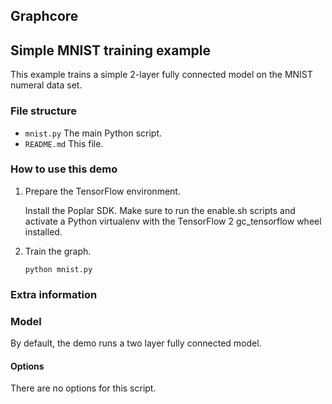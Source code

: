 Graphcore
---
## Simple MNIST training example

This example trains a simple 2-layer fully connected model on the MNIST numeral data set.

### File structure

* `mnist.py` The main Python script.
* `README.md` This file.

### How to use this demo

1) Prepare the TensorFlow environment.

   Install the Poplar SDK. Make sure to run the enable.sh scripts and activate a Python virtualenv with the TensorFlow 2 gc_tensorflow wheel installed.

2) Train the graph.

       python mnist.py

### Extra information

### Model

By default, the demo runs a two layer fully connected model.

#### Options
There are no options for this script.
